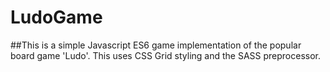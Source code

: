 # LudoGame
##This is a simple Javascript ES6 game implementation of the popular board game 'Ludo'. This uses CSS Grid styling and the SASS preprocessor.
